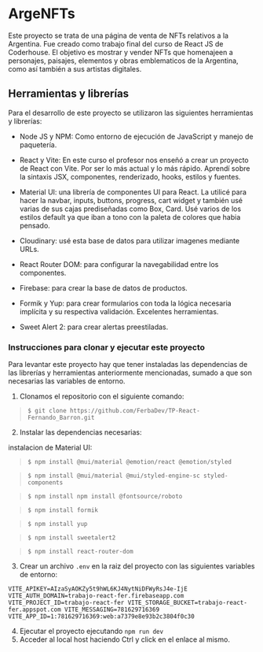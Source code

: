 # ArgeNFTs

Este proyecto se trata de una página de venta de NFTs relativos a la Argentina. Fue creado como trabajo final del curso de React JS de Coderhouse.
El objetivo es mostrar y vender NFTs que homenajeen a personajes, paisajes, elementos y obras emblematicos de la Argentina, como así también a sus artistas digitales.

## Herramientas y librerías

Para el desarrollo de este proyecto se utilizaron las siguientes herramientas y librerías:

- Node JS y NPM: Como entorno de ejecución de JavaScript y manejo de paquetería.

- React y Vite: En este curso el profesor nos enseñó a crear un proyecto de React con Vite. Por ser lo más actual y lo más rápido. Aprendí sobre la sintaxis JSX, componentes, renderizado, hooks, estilos y fuentes.

- Material UI: una librería de componentes UI para React. La utilicé para hacer la navbar, inputs, buttons, progress, cart widget y también usé varias de sus cajas prediseñadas como Box, Card. Usé varios de los estilos default ya que iban a tono con la paleta de colores que habia pensado.

- Cloudinary: usé esta base de datos para utilizar imagenes mediante URLs.

- React Router DOM: para configurar la navegabilidad entre los componentes.

- Firebase: para crear la base de datos de productos.

- Formik y Yup: para crear formularios con toda la lógica necesaria implícita y su respectiva validación. Excelentes herramientas.

- Sweet Alert 2: para crear alertas preestiladas.

### Instrucciones para clonar y ejecutar este proyecto

Para levantar este proyecto hay que tener instaladas las dependencias de las librerías y herramientas anteriormente mencionadas, sumado a que son necesarias las variables de entorno.

1. Clonamos el repositorio con el siguiente comando:

> `$ git clone https://github.com/FerbaDev/TP-React-Fernando_Barron.git`

2. Instalar las dependencias necesarias:

instalacion de Material UI:

> `$ npm install @mui/material @emotion/react @emotion/styled`

> `$ npm install @mui/material @mui/styled-engine-sc styled-components`

> `$ npm install npm install @fontsource/roboto`

> `$ npm install formik`

> `$ npm install yup`

> `$ npm install sweetalert2`

> `$ npm install react-router-dom`

3. Crear un archivo `.env` en la raiz del proyecto con las siguientes variables de entorno:

`VITE_APIKEY=AIzaSyAOKZy5t9hWL6KJ4NytNiDFWyRsJ4e-IjE
VITE_AUTH_DOMAIN=trabajo-react-fer.firebaseapp.com
VITE_PROJECT_ID=trabajo-react-fer
VITE_STORAGE_BUCKET=trabajo-react-fer.appspot.com
VITE_MESSAGING=781629716369
VITE_APP_ID=1:781629716369:web:a7379e8e93b2c3804f0c30`

4. Ejecutar el proyecto ejecutando `npm run dev`
5. Acceder al local host haciendo Ctrl y click en el enlace al mismo.
